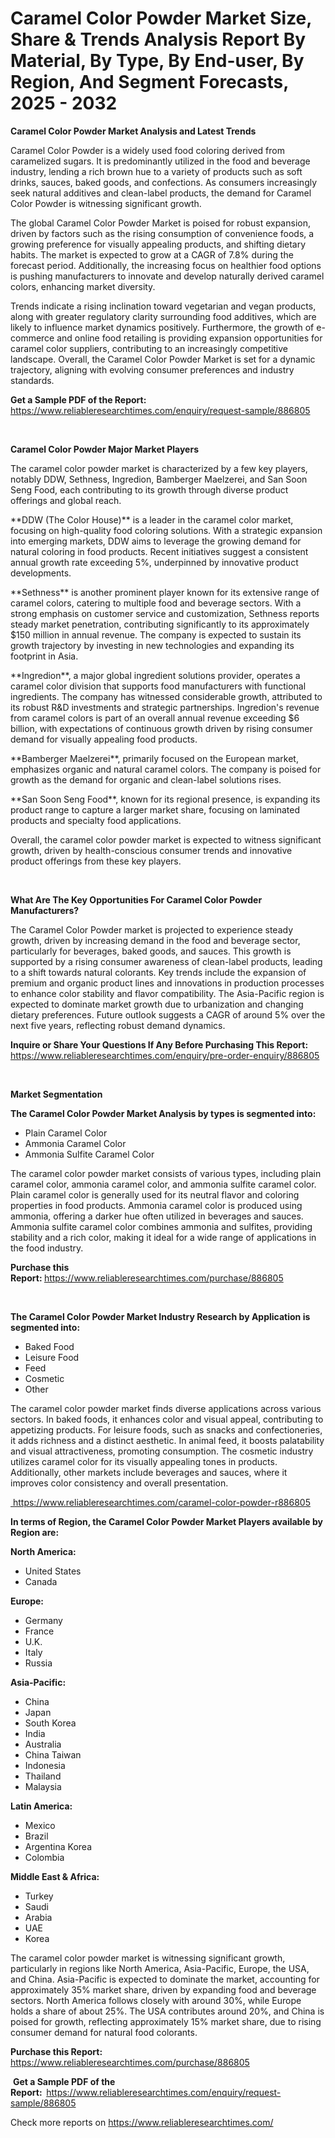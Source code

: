 <p><h1>Caramel Color Powder Market Size, Share & Trends Analysis Report By Material, By Type, By End-user, By Region, And Segment Forecasts, 2025 - 2032</h1></p><p><strong>Caramel Color Powder Market Analysis and Latest Trends</strong></p>
<p><p>Caramel Color Powder is a widely used food coloring derived from caramelized sugars. It is predominantly utilized in the food and beverage industry, lending a rich brown hue to a variety of products such as soft drinks, sauces, baked goods, and confections. As consumers increasingly seek natural additives and clean-label products, the demand for Caramel Color Powder is witnessing significant growth.</p><p>The global Caramel Color Powder Market is poised for robust expansion, driven by factors such as the rising consumption of convenience foods, a growing preference for visually appealing products, and shifting dietary habits. The market is expected to grow at a CAGR of 7.8% during the forecast period. Additionally, the increasing focus on healthier food options is pushing manufacturers to innovate and develop naturally derived caramel colors, enhancing market diversity.</p><p>Trends indicate a rising inclination toward vegetarian and vegan products, along with greater regulatory clarity surrounding food additives, which are likely to influence market dynamics positively. Furthermore, the growth of e-commerce and online food retailing is providing expansion opportunities for caramel color suppliers, contributing to an increasingly competitive landscape. Overall, the Caramel Color Powder Market is set for a dynamic trajectory, aligning with evolving consumer preferences and industry standards.</p></p>
<p><strong>Get a Sample PDF of the Report:&nbsp;</strong> <a href="https://www.reliableresearchtimes.com/enquiry/request-sample/886805?utm_campaign=2934&utm_medium=2&utm_source=Github&utm_content=ia&utm_term=07042025&utm_id=caramel-color-powder">https://www.reliableresearchtimes.com/enquiry/request-sample/886805</a></p>
<p>&nbsp;</p>
<p><strong>Caramel Color Powder Major Market Players</strong></p>
<p><p>The caramel color powder market is characterized by a few key players, notably DDW, Sethness, Ingredion, Bamberger Maelzerei, and San Soon Seng Food, each contributing to its growth through diverse product offerings and global reach.</p><p>**DDW (The Color House)** is a leader in the caramel color market, focusing on high-quality food coloring solutions. With a strategic expansion into emerging markets, DDW aims to leverage the growing demand for natural coloring in food products. Recent initiatives suggest a consistent annual growth rate exceeding 5%, underpinned by innovative product developments.</p><p>**Sethness** is another prominent player known for its extensive range of caramel colors, catering to multiple food and beverage sectors. With a strong emphasis on customer service and customization, Sethness reports steady market penetration, contributing significantly to its approximately $150 million in annual revenue. The company is expected to sustain its growth trajectory by investing in new technologies and expanding its footprint in Asia.</p><p>**Ingredion**, a major global ingredient solutions provider, operates a caramel color division that supports food manufacturers with functional ingredients. The company has witnessed considerable growth, attributed to its robust R&D investments and strategic partnerships. Ingredion's revenue from caramel colors is part of an overall annual revenue exceeding $6 billion, with expectations of continuous growth driven by rising consumer demand for visually appealing food products.</p><p>**Bamberger Maelzerei**, primarily focused on the European market, emphasizes organic and natural caramel colors. The company is poised for growth as the demand for organic and clean-label solutions rises. </p><p>**San Soon Seng Food**, known for its regional presence, is expanding its product range to capture a larger market share, focusing on laminated products and specialty food applications.</p><p>Overall, the caramel color powder market is expected to witness significant growth, driven by health-conscious consumer trends and innovative product offerings from these key players.</p></p>
<p>&nbsp;</p>
<p><strong>What Are The Key Opportunities For Caramel Color Powder Manufacturers?</strong></p>
<p><p>The Caramel Color Powder market is projected to experience steady growth, driven by increasing demand in the food and beverage sector, particularly for beverages, baked goods, and sauces. This growth is supported by a rising consumer awareness of clean-label products, leading to a shift towards natural colorants. Key trends include the expansion of premium and organic product lines and innovations in production processes to enhance color stability and flavor compatibility. The Asia-Pacific region is expected to dominate market growth due to urbanization and changing dietary preferences. Future outlook suggests a CAGR of around 5% over the next five years, reflecting robust demand dynamics.</p></p>
<p><strong>Inquire or Share Your Questions If Any Before Purchasing This Report:</strong> <a href="https://www.reliableresearchtimes.com/enquiry/pre-order-enquiry/886805?utm_campaign=2934&utm_medium=2&utm_source=Github&utm_content=ia&utm_term=07042025&utm_id=caramel-color-powder">https://www.reliableresearchtimes.com/enquiry/pre-order-enquiry/886805</a></p>
<p>&nbsp;</p>
<p><strong>Market Segmentation</strong></p>
<p><strong>The Caramel Color Powder Market Analysis by types is segmented into:</strong></p>
<p><ul><li>Plain Caramel Color</li><li>Ammonia Caramel Color</li><li>Ammonia Sulfite Caramel Color</li></ul></p>
<p><p>The caramel color powder market consists of various types, including plain caramel color, ammonia caramel color, and ammonia sulfite caramel color. Plain caramel color is generally used for its neutral flavor and coloring properties in food products. Ammonia caramel color is produced using ammonia, offering a darker hue often utilized in beverages and sauces. Ammonia sulfite caramel color combines ammonia and sulfites, providing stability and a rich color, making it ideal for a wide range of applications in the food industry.</p></p>
<p><strong>Purchase this Report:&nbsp;</strong><a href="https://www.reliableresearchtimes.com/purchase/886805?utm_campaign=2934&utm_medium=2&utm_source=Github&utm_content=ia&utm_term=07042025&utm_id=caramel-color-powder">https://www.reliableresearchtimes.com/purchase/886805</a></p>
<p>&nbsp;</p>
<p><strong>The Caramel Color Powder Market Industry Research by Application is segmented into:</strong></p>
<p><ul><li>Baked Food</li><li>Leisure Food</li><li>Feed</li><li>Cosmetic</li><li>Other</li></ul></p>
<p><p>The caramel color powder market finds diverse applications across various sectors. In baked foods, it enhances color and visual appeal, contributing to appetizing products. For leisure foods, such as snacks and confectioneries, it adds richness and a distinct aesthetic. In animal feed, it boosts palatability and visual attractiveness, promoting consumption. The cosmetic industry utilizes caramel color for its visually appealing tones in products. Additionally, other markets include beverages and sauces, where it improves color consistency and overall presentation.</p></p>
<p><a href="https://www.reliableresearchtimes.com/caramel-color-powder-r886805?utm_campaign=2934&utm_medium=2&utm_source=Github&utm_content=ia&utm_term=07042025&utm_id=caramel-color-powder">&nbsp;https://www.reliableresearchtimes.com/caramel-color-powder-r886805</a></p>
<p><strong>In terms of Region, the Caramel Color Powder Market Players available by Region are:</strong></p>
<p>
    <p> <strong> North America: </strong>
        <ul>
            <li>United States</li>
            <li>Canada</li>
        </ul>
        </p> 
    <p> <strong> Europe: </strong>
        <ul>
            <li>Germany</li>
            <li>France</li>
            <li>U.K.</li>
            <li>Italy</li>
            <li>Russia</li>
        </ul>
        </p> 
    <p> <strong> Asia-Pacific: </strong>
        <ul>
            <li>China</li>
            <li>Japan</li>
            <li>South Korea</li>
            <li>India</li>
            <li>Australia</li>
            <li>China Taiwan</li>
            <li>Indonesia</li>
            <li>Thailand</li>
            <li>Malaysia</li>
        </ul>
        </p> 
    <p> <strong> Latin America: </strong>
        <ul>
            <li>Mexico</li>
            <li>Brazil</li>
            <li>Argentina Korea</li>
            <li>Colombia</li>
        </ul>
        </p> 
    <p> <strong> Middle East & Africa: </strong>
        <ul>
            <li>Turkey</li>
            <li>Saudi</li>
            <li>Arabia</li>
            <li>UAE</li>
            <li>Korea</li>
        </ul>
    </p>
    </p>
<p><p>The caramel color powder market is witnessing significant growth, particularly in regions like North America, Asia-Pacific, Europe, the USA, and China. Asia-Pacific is expected to dominate the market, accounting for approximately 35% market share, driven by expanding food and beverage sectors. North America follows closely with around 30%, while Europe holds a share of about 25%. The USA contributes around 20%, and China is poised for growth, reflecting approximately 15% market share, due to rising consumer demand for natural food colorants.</p></p>
<p><strong>Purchase this Report: </strong><a href="https://www.reliableresearchtimes.com/purchase/886805?utm_campaign=2934&utm_medium=2&utm_source=Github&utm_content=ia&utm_term=07042025&utm_id=caramel-color-powder">https://www.reliableresearchtimes.com/purchase/886805</a></p>
<p>&nbsp;<strong>Get a Sample PDF of the Report:&nbsp;&nbsp;</strong><a href="https://www.reliableresearchtimes.com/enquiry/request-sample/886805?utm_campaign=2934&utm_medium=2&utm_source=Github&utm_content=ia&utm_term=07042025&utm_id=caramel-color-powder">https://www.reliableresearchtimes.com/enquiry/request-sample/886805</a></p>
<p><strong></strong></p>
<p>Check more reports on <a href="https://www.reliableresearchtimes.com/?utm_campaign=2934&utm_medium=2&utm_source=Github&utm_content=ia&utm_term=07042025&utm_id=caramel-color-powder">https://www.reliableresearchtimes.com/</a></p>